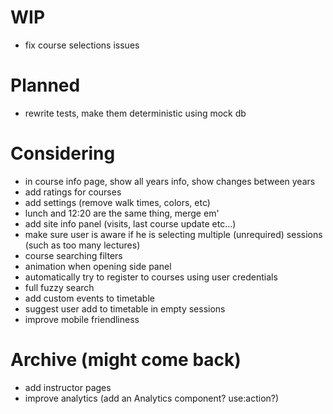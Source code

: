# WIP

- fix course selections issues

# Planned

- rewrite tests, make them deterministic using mock db

# Considering

- in course info page, show all years info, show changes between years
- add ratings for courses
- add settings (remove walk times, colors, etc)
- lunch and 12:20 are the same thing, merge em'
- add site info panel (visits, last course update etc...)
- make sure user is aware if he is selecting multiple (unrequired) sessions (such as too many lectures)
- course searching filters
- animation when opening side panel
- automatically try to register to courses using user credentials
- full fuzzy search
- add custom events to timetable
- suggest user add to timetable in empty sessions
- improve mobile friendliness

# Archive (might come back)

- add instructor pages
- improve analytics (add an Analytics component? use:action?)

